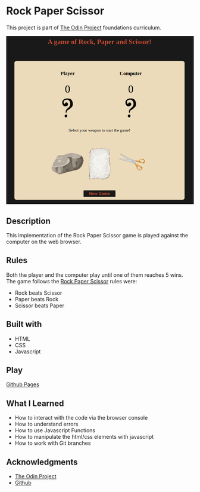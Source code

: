 
# Rock Paper Scissor

This project is part of [The Odin Project](https://www.theodinproject.com/paths/foundations/courses/foundations/lessons/rock-paper-scissors) foundations curriculum.

![Game Image](images/game_screenshot.png)

## Description

This implementation of the Rock Paper Scissor game is played against the computer on the web browser.

## Rules

Both the player and the computer play until one of them reaches 5 wins.
The game follows the [Rock Paper Scissor](https://en.wikipedia.org/wiki/Rock_paper_scissors) rules were:
* Rock beats Scissor
* Paper beats Rock
* Scissor beats Paper

## Built with

* HTML
* CSS
* Javascript

## Play

[Github Pages](https://rmg92.github.io/odin_project_rockpaperscissors/)

## What I Learned

*  How to interact with the code via the browser console
*  How to understand errors
*  How to use Javascript Functions
*  How to manipulate the html/css elements with javascript
*  How to work with Git branches

## Acknowledgments

* [The Odin Project](https://www.theodinproject.com/)
* [Github](https://github.com/)
